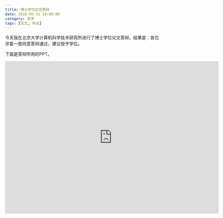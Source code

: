 ```yaml
---
title: 博士学位论文答辩
date: 2016-05-31 14:00:00
category: 学术
tags: [论文, 毕业]
---
```


今天我在北京大学计算机科学技术研究所进行了博士学位论文答辩。结果是：各位评委一致同意答辩通过，建议授予学位。

<!--more-->

下面是答辩所用的PPT。

<iframe src="https://onedrive.live.com/embed?cid=8B504C1595CD3973&resid=8B504C1595CD3973%2129769&authkey=AOter2KmGwnvMiU&em=2" width="700" height="500" frameborder="0" scrolling="no"></iframe>
